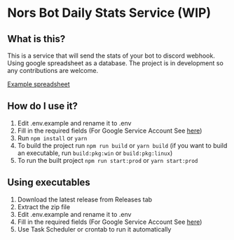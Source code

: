 # Nors Bot Daily Stats Service (WIP)

## What is this?

This is a service that will send the stats of your bot to discord webhook. Using google spreadsheet as a database. The project is in development so any contributions are welcome.

[Example spreadsheet](https://docs.google.com/spreadsheets/d/1mi2TmDPEH0Y-SLNLEk4gcLTTxK0u5fxLLGRVRm4puqE?usp=sharing)

## How do I use it?

1. Edit .env.example and rename it to .env
2. Fill in the required fields (For Google Service Account See [here](https://cloud.google.com/iam/docs/creating-managing-service-account-keys))
3. Run `npm install` or `yarn`
4. To build the project run `npm run build` or `yarn build` (if you want to build an executable, run `build:pkg:win` or `build:pkg:linux`)
5. To run the built project `npm run start:prod` or `yarn start:prod`

## Using executables 

1. Download the latest release from Releases tab
2. Extract the zip file
3. Edit .env.example and rename it to .env
4. Fill in the required fields (For Google Service Account See [here](https://cloud.google.com/iam/docs/creating-managing-service-account-keys))
5. Use Task Scheduler or crontab to run it automatically

